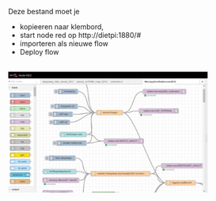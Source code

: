 Deze bestand moet je <br>
 - kopieeren naar klembord,  <br>
 - start node red op http://dietpi:1880/#<br>
 - importeren als nieuwe flow <br>
 - Deploy flow <br>
  <br>
  
<img src="https://github.com/pappavis/Easylab4kids_lessen/blob/master/lesmateriaal/082_ESP8266_kattenvoerder/node-red-flows/nodered_flow.jpg?raw=true" width="80%" height="80%">
